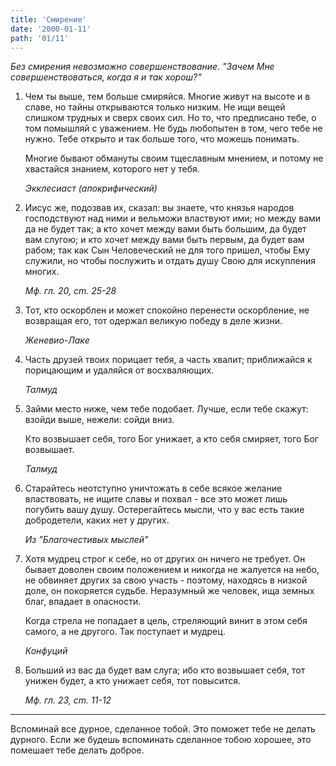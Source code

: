 ```yaml
---
title: 'Смирение'
date: '2000-01-11'
path: '01/11'
---
```


*Без смирения невозможно совершенствование. "Зачем Мне совершенствоваться, когда я и так хорош?"*

1.
    Чем ты выше, тем больше смиряйся. Многие живут на высоте и в славе, но тайны открываются только низким. Не ищи вещей слишком трудных и сверх своих сил. Но то, что предписано тебе, о том помышляй с уважением. Не будь любопытен в том, чего тебе не нужно. Тебе открыто и так больше того, что можешь понимать.

    Многие бывают обмануты своим тщеславным мнением, и потому не хвастайся знанием, которого нет у тебя.

    *Экклесиаст (апокрифический)*

2.
    Иисус же, подозвав их, сказал: вы знаете, что князья народов господствуют над ними и вельможи властвуют ими; но между вами да не будет так; а кто хочет между вами быть большим, да будет вам слугою; и кто хочет между вами быть первым, да будет вам рабом; так как Сын Человеческий не для того пришел, чтобы Ему служили, но чтобы послужить и отдать душу Свою для искупления многих.

    *Мф. гл. 20, cm. 25-28*

3.
    Тот, кто оскорблен и может спокойно перенести оскорбление, не возвращая его, тот одержал великую победу в деле жизни.

    *Женевио-Лаке*

4.
    Часть друзей твоих порицает тебя, а часть хвалит; приближайся к порицающим и удаляйся от восхваляющих.

    *Талмуд*

5.
    Займи место ниже, чем тебе подобает. Лучше, если тебе скажут: взойди выше, нежели: сойди вниз.

    Кто возвышает себя, того Бог унижает, а кто себя смиряет, того Бог возвышает.

    *Талмуд*

6.
    Старайтесь неотступно уничтожать в себе всякое желание властвовать, не ищите славы и похвал - все это может лишь погубить вашу душу. Остерегайтесь мысли, что у вас есть такие добродетели, каких нет у других.

    *Из "Благочестивых мыслей"*

7.
    Хотя мудрец строг к себе, но от других он ничего не требует. Он бывает доволен своим положением и никогда не жалуется на небо, не обвиняет других за свою участь - поэтому, находясь в низкой доле, он покоряется судьбе. Неразумный же человек, ища земных благ, впадает в опасности.

    Когда стрела не попадает в цель, стреляющий винит в этом себя самого, а не другого. Так поступает и мудрец.

    *Конфуций*

8.
    Больший из вас да будет вам слуга; ибо кто возвышает себя, тот унижен будет, а кто унижает себя, тот повысится.

    *Мф. гл. 23, cm. 11-12*

---

Вспоминай все дурное, сделанное тобой. Это поможет тебе не делать дурного. Если же будешь вспоминать сделанное тобою хорошее, это помешает тебе делать доброе.
